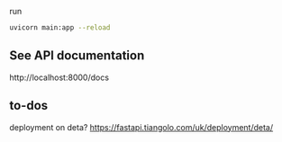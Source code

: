 run

```bash
uvicorn main:app --reload
```

## See API documentation

http://localhost:8000/docs

## to-dos

deployment on deta?
https://fastapi.tiangolo.com/uk/deployment/deta/
